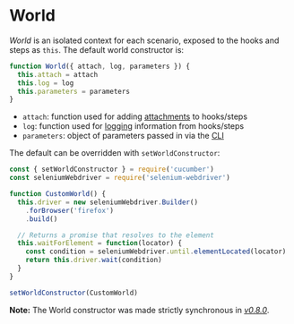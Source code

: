 # World

*World* is an isolated context for each scenario, exposed to the hooks and steps as `this`.
The default world constructor is:

```javascript
function World({ attach, log, parameters }) {
  this.attach = attach
  this.log = log
  this.parameters = parameters
}
```

* `attach`: function used for adding [attachments](./attachments.md) to hooks/steps
* `log`: function used for [logging](./attachments.md#logging) information from hooks/steps
* `parameters`: object of parameters passed in via the [CLI](../cli.md#world-parameters)

The default can be overridden with `setWorldConstructor`:

```javascript
const { setWorldConstructor } = require('cucumber')
const seleniumWebdriver = require('selenium-webdriver')

function CustomWorld() {
  this.driver = new seleniumWebdriver.Builder()
    .forBrowser('firefox')
    .build()

  // Returns a promise that resolves to the element
  this.waitForElement = function(locator) {
    const condition = seleniumWebdriver.until.elementLocated(locator)
    return this.driver.wait(condition)
  }
}

setWorldConstructor(CustomWorld)
```

**Note:** The World constructor was made strictly synchronous in *[v0.8.0](https://github.com/cucumber/cucumber-js/releases/tag/v0.8.0)*.
